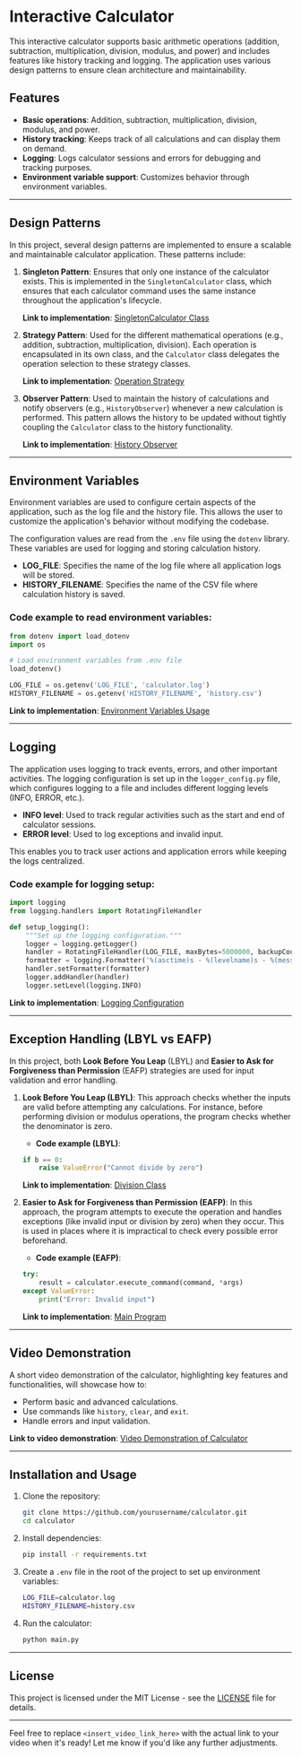 # Interactive Calculator

This interactive calculator supports basic arithmetic operations (addition, subtraction, multiplication, division, modulus, and power) and includes features like history tracking and logging. The application uses various design patterns to ensure clean architecture and maintainability.

## Features

- **Basic operations**: Addition, subtraction, multiplication, division, modulus, and power.
- **History tracking**: Keeps track of all calculations and can display them on demand.
- **Logging**: Logs calculator sessions and errors for debugging and tracking purposes.
- **Environment variable support**: Customizes behavior through environment variables.

---

## Design Patterns

In this project, several design patterns are implemented to ensure a scalable and maintainable calculator application. These patterns include:

1. **Singleton Pattern**: Ensures that only one instance of the calculator exists. This is implemented in the `SingletonCalculator` class, which ensures that each calculator command uses the same instance throughout the application's lifecycle.

   **Link to implementation**: [SingletonCalculator Class](app/calculator/__init__.py)

2. **Strategy Pattern**: Used for the different mathematical operations (e.g., addition, subtraction, multiplication, division). Each operation is encapsulated in its own class, and the `Calculator` class delegates the operation selection to these strategy classes.

   **Link to implementation**: [Operation Strategy](app/operations/)

3. **Observer Pattern**: Used to maintain the history of calculations and notify observers (e.g., `HistoryObserver`) whenever a new calculation is performed. This pattern allows the history to be updated without tightly coupling the `Calculator` class to the history functionality.

   **Link to implementation**: [History Observer](app/history/history.py)

---

## Environment Variables

Environment variables are used to configure certain aspects of the application, such as the log file and the history file. This allows the user to customize the application's behavior without modifying the codebase.

The configuration values are read from the `.env` file using the `dotenv` library. These variables are used for logging and storing calculation history.

- **LOG_FILE**: Specifies the name of the log file where all application logs will be stored.
- **HISTORY_FILENAME**: Specifies the name of the CSV file where calculation history is saved.

### Code example to read environment variables:

```python
from dotenv import load_dotenv
import os

# Load environment variables from .env file
load_dotenv()

LOG_FILE = os.getenv('LOG_FILE', 'calculator.log')
HISTORY_FILENAME = os.getenv('HISTORY_FILENAME', 'history.csv')
```

**Link to implementation**: [Environment Variables Usage](main.py)

---

## Logging

The application uses logging to track events, errors, and other important activities. The logging configuration is set up in the `logger_config.py` file, which configures logging to a file and includes different logging levels (INFO, ERROR, etc.).

- **INFO level**: Used to track regular activities such as the start and end of calculator sessions.
- **ERROR level**: Used to log exceptions and invalid input.

This enables you to track user actions and application errors while keeping the logs centralized.

### Code example for logging setup:

```python
import logging
from logging.handlers import RotatingFileHandler

def setup_logging():
    """Set up the logging configuration."""
    logger = logging.getLogger()
    handler = RotatingFileHandler(LOG_FILE, maxBytes=5000000, backupCount=5)
    formatter = logging.Formatter('%(asctime)s - %(levelname)s - %(message)s')
    handler.setFormatter(formatter)
    logger.addHandler(handler)
    logger.setLevel(logging.INFO)
```

**Link to implementation**: [Logging Configuration](app/logger_config/__init__.py)

---

## Exception Handling (LBYL vs EAFP)

In this project, both **Look Before You Leap** (LBYL) and **Easier to Ask for Forgiveness than Permission** (EAFP) strategies are used for input validation and error handling.

1. **Look Before You Leap (LBYL)**: This approach checks whether the inputs are valid before attempting any calculations. For instance, before performing division or modulus operations, the program checks whether the denominator is zero.

    - **Code example (LBYL)**:  
    ```python
    if b == 0:
        raise ValueError("Cannot divide by zero")
    ```

    **Link to implementation**: [Division Class](app/operations/division.py)

2. **Easier to Ask for Forgiveness than Permission (EAFP)**: In this approach, the program attempts to execute the operation and handles exceptions (like invalid input or division by zero) when they occur. This is used in places where it is impractical to check every possible error beforehand.

    - **Code example (EAFP)**:  
    ```python
    try:
        result = calculator.execute_command(command, *args)
    except ValueError:
        print("Error: Invalid input")
    ```

    **Link to implementation**: [Main Program](main.py)

---

## Video Demonstration

A short video demonstration of the calculator, highlighting key features and functionalities, will showcase how to:

- Perform basic and advanced calculations.
- Use commands like `history`, `clear`, and `exit`.
- Handle errors and input validation.

**Link to video demonstration**: [Video Demonstration of Calculator](https://youtu.be/UiEFt0iwJzk)

---

## Installation and Usage

1. Clone the repository:

    ```bash
    git clone https://github.com/yourusername/calculator.git
    cd calculator
    ```

2. Install dependencies:

    ```bash
    pip install -r requirements.txt
    ```

3. Create a `.env` file in the root of the project to set up environment variables:

    ```bash
    LOG_FILE=calculator.log
    HISTORY_FILENAME=history.csv
    ```

4. Run the calculator:

    ```bash
    python main.py
    ```

---

## License

This project is licensed under the MIT License - see the [LICENSE](LICENSE) file for details.

---

Feel free to replace `<insert_video_link_here>` with the actual link to your video when it's ready! Let me know if you'd like any further adjustments.